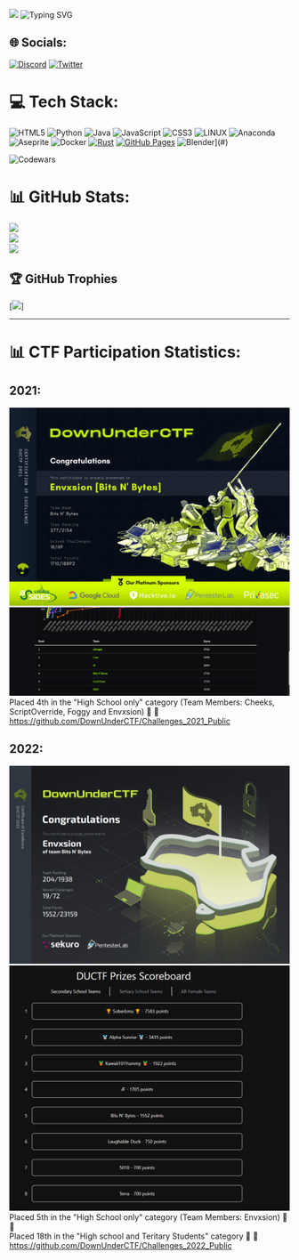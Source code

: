 [![](https://visitcount.itsvg.in/api?id=Envxsion&icon=5&color=8)](https://visitcount.itsvg.in)
![Typing SVG](https://readme-typing-svg.demolab.com?font=Jaini&size=29&duration=1900&pause=1100&color=00F779&random=false&width=600&height=80&lines=Hey!+Envxsion+here+o%2F;env%3A+Honing+Abilities+2+Counteract+Known+%26+Emerging+Risks;env%3A+de_ciding+on+which+site+to+rush;%25blow%3A+No+such+job.;The+quieter+you+become%2C+the+more+you+are+able+to+hear;env%3A+Exiting+Vim..+%5BE%5D%5BQ%5D%5BX%5D%60%5E%5B%5D%5Ex%5Ec%5Ex;If+at+first+you+don't+succeed%2C+call+it+V1.0;env%3A+task+failed+successfully+%3A%3F)
## 🌐 Socials:
[![Discord](https://img.shields.io/badge/Discord-%237289DA.svg?logo=discord&logoColor=white)](https://discord.gg/envxsion) [![Twitter](https://img.shields.io/badge/Twitter-%231DA1F2.svg?logo=Twitter&logoColor=white)](https://twitter.com/@OvxEnvxsion) 

# 💻 Tech Stack:
![HTML5](https://img.shields.io/badge/html5-%23E34F26.svg?style=plastic&logo=html5&logoColor=white) ![Python](https://img.shields.io/badge/python-3670A0?style=plastic&logo=python&logoColor=ffdd54) ![Java](https://img.shields.io/badge/java-%23ED8B00.svg?style=plastic&logo=java&logoColor=white) ![JavaScript](https://img.shields.io/badge/javascript-%23323330.svg?style=plastic&logo=javascript&logoColor=%23F7DF1E) ![CSS3](https://img.shields.io/badge/css3-%231572B6.svg?style=plastic&logo=css3&logoColor=white) ![LINUX](https://img.shields.io/badge/Linux-FCC624?style=plastic&logo=linux&logoColor=black) ![Anaconda](https://img.shields.io/badge/Anaconda-%2344A833.svg?style=plastic&logo=anaconda&logoColor=white) ![Aseprite](https://img.shields.io/badge/Aseprite-FFFFFF?style=plastic&logo=Aseprite&logoColor=#7D929E) ![Docker](https://img.shields.io/badge/docker-%230db7ed.svg?style=plastic&logo=docker&logoColor=white) [![Rust](https://img.shields.io/badge/Rust-%23000000.svg?e&logo=rust&logoColor=white)](#) [![GitHub Pages](https://img.shields.io/badge/GitHub%20Pages-121013?logo=github&logoColor=white)](#) ![Blender](https://img.shields.io/badge/Blender-%23F5792A.svg?logo=blender&logoColor=white)](#) 

![Codewars](https://www.codewars.com/users/Envxsion/badges/large)
# 📊 GitHub Stats:
![](https://github-readme-stats.vercel.app/api?username=Envxsion&theme=dark&hide_border=false&include_all_commits=true&count_private=true)<br/>
![](https://github-readme-streak-stats.herokuapp.com/?user=Envxsion&theme=dark&hide_border=false)<br/>
![](https://github-readme-stats.vercel.app/api/top-langs/?username=Envxsion&theme=dark&hide_border=false&include_all_commits=true&count_private=true&layout=compact)

## 🏆 GitHub Trophies
[![](https://github-trophies.vercel.app/?username=Envxsion&theme=juicyfresh)]

---

# 📊 CTF Participation Statistics:
## 2021:
![2021Cert](ductf-certificate-2021-Bits-N'-Bytes.jpg)
![2021Rank](1.png)
Placed 4th in the "High School only" category (Team Members: Cheeks, ScriptOverride, Foggy and Envxsion) 🦾 🚩<br />
https://github.com/DownUnderCTF/Challenges_2021_Public <br />

## 2022:
![2022Cert](2.png)
![2022Rank](2022!.png)
Placed 5th in the "High School only" category (Team Members: Envxsion) 🦾 🚩<br/>
Placed 18th in the "High school and Teritary Students" category 🦾 🚩<br />
https://github.com/DownUnderCTF/Challenges_2022_Public <br />
